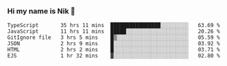 ### Hi my name is Nik 👋

<!--
**NikDoe/NikDoe** is a ✨ _special_ ✨ repository because its `README.md` (this file) appears on your GitHub profile.

Here are some ideas to get you started:

- 🔭 I’m currently working on ...
- 🌱 I’m currently learning ...
- 👯 I’m looking to collaborate on ...
- 🤔 I’m looking for help with ...
- 💬 Ask me about ...
- 📫 How to reach me: ...
- 😄 Pronouns: ...
- ⚡ Fun fact: ...
-->

<!--START_SECTION:waka-->

```text
TypeScript       35 hrs 11 mins  ████████████████░░░░░░░░░   63.69 %
JavaScript       11 hrs 11 mins  █████░░░░░░░░░░░░░░░░░░░░   20.26 %
GitIgnore file   3 hrs 5 mins    █▒░░░░░░░░░░░░░░░░░░░░░░░   05.59 %
JSON             2 hrs 9 mins    █░░░░░░░░░░░░░░░░░░░░░░░░   03.92 %
HTML             2 hrs 2 mins    █░░░░░░░░░░░░░░░░░░░░░░░░   03.71 %
EJS              1 hr 32 mins    ▓░░░░░░░░░░░░░░░░░░░░░░░░   02.80 %
```

<!--END_SECTION:waka-->
